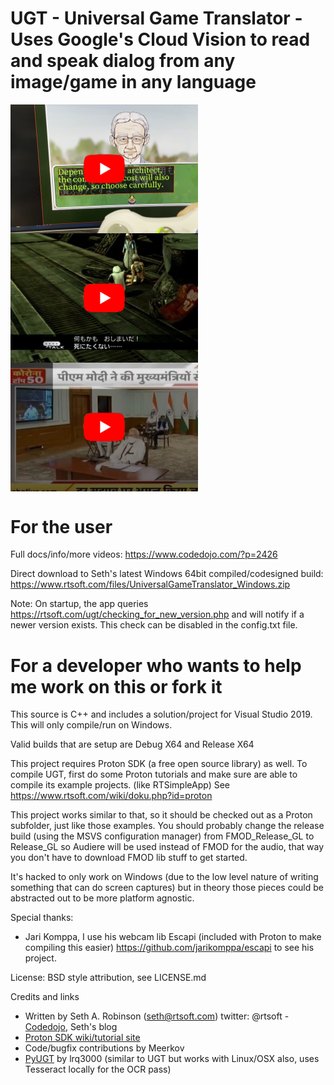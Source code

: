 # UGT - Universal Game Translator - Uses Google's Cloud Vision to read and speak dialog from any image/game in any language

<a href="https://www.youtube.com/watch?v=2YcS75EOu7Y"><img align="top" src="webmedia/gamepad_test.png" width=300></a>
<a href="https://www.youtube.com/watch?v=9BH8AEABr_w"><img align="top" src="webmedia/ff_export_test.png" width=300></a>
<a href="https://www.youtube.com/watch?v=cJeYnmxh2Pg"><img align="top" src="webmedia/drag_test.png" width=300></a>

# For the user

Full docs/info/more videos:  https://www.codedojo.com/?p=2426

Direct download to Seth's latest Windows 64bit compiled/codesigned build: https://www.rtsoft.com/files/UniversalGameTranslator_Windows.zip

Note: On startup, the app queries https://rtsoft.com/ugt/checking_for_new_version.php and will notify if a newer version exists.  This check can be disabled in the config.txt file.

# For a developer who wants to help me work on this or fork it

This source is C++ and includes a solution/project for Visual Studio 2019.  This will only compile/run on Windows.

Valid builds that are setup are Debug X64 and Release X64

This project requires Proton SDK (a free open source library) as well. To compile UGT, first do some Proton tutorials and make sure are able to compile its example projects.  (like RTSimpleApp)  See https://www.rtsoft.com/wiki/doku.php?id=proton

This project works similar to that, so it should be checked out as a Proton subfolder,
just like those examples.  You should probably change the release build (using the MSVS configuration manager) from FMOD_Release_GL to
Release_GL so Audiere will be used instead of FMOD for the audio, that way you don't have to download FMOD lib stuff to get started.

It's hacked to only work on Windows (due to the low level nature of
writing something that can do screen captures) but in theory those pieces could be
abstracted out to be more platform agnostic.

Special thanks:

* Jari Komppa, I use his webcam lib Escapi (included with Proton to make compiling this easier) https://github.com/jarikomppa/escapi to see his project.

License:  BSD style attribution, see LICENSE.md

Credits and links
- Written by Seth A. Robinson (seth@rtsoft.com) twitter: @rtsoft - [Codedojo](https://www.codedojo.com), Seth's blog
- [Proton SDK wiki/tutorial site](https://www.protonsdk.com)
- Code/bugfix contributions by Meerkov
- [PyUGT](https://github.com/lrq3000/pyugt) by lrq3000 (similar to UGT but works with Linux/OSX also, uses Tesseract locally for the OCR pass)

